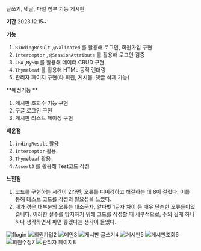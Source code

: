 글쓰기, 댓글, 파일 첨부 기능 게시판


**기간** 2023.12.15~


**기능**
1. `BindingResult` ,`@Validated` 를 활용해 로그인, 회원가입 구현
2. `Interceptor` , `@SessionAttribute` 를 활용해 로그인 검증
3. `JPA` ,`MySQL`를 활용해 데이터 CRUD 구현
4. `Thymeleaf` 를 활용해 HTML 동적 렌더링
5. 관리자 페이지 구현(타 회원, 게시물, 댓글 삭제 가능)

**예정기능 **
1. 게시판 조회수 기능 구현
2. 구글 로그인 구현
3. 게시판 리스트 페이징 구현

**배운점**
1. `indingResult` 활용
2. `Interceptor` 활용
3. `Thymeleaf`  활용
4. `AssertJ` 를 활용해 Test코드 작성

**느낀점**
1. 코드를 구현하는 시간이 2라면, 오류를 디버깅하고 해결하는 데 8이 걸렸다. 이를 통해 테스트 코드를 작성의 필요성을 느꼈다.
2. 내가 겪은 대부분의 오류는 대소문자, 알파벳 1글자 차이 등 매우 단순한 오류들이었습니다. 이러한 실수를 방지하기 위해 코드를 작성할 때 세부적으로, 주의 깊게 하나하나 생각하면서 짜면 좋겠다는 생각이 들었다.

![1login](https://github.com/heoeuntaek/project-post/assets/80875005/1c4ea3e5-9878-466d-80ed-4fdd235864d1)
![회원가입2](https://github.com/heoeuntaek/project-post/assets/80875005/ba312ce5-b0b5-42ce-b1ae-d2125a8cf15f)
![메인3](https://github.com/heoeuntaek/project-post/assets/80875005/83c9d753-c03b-4ebd-92d5-94d36310da5e)
![게시판 글쓰기4](https://github.com/heoeuntaek/project-post/assets/80875005/e0bdd44e-5558-4dad-93aa-abc0c62d29df)
![게시판5](https://github.com/heoeuntaek/project-post/assets/80875005/07243caf-817d-49ca-ac04-d7f49a60a407)
![게시판조회6](https://github.com/heoeuntaek/project-post/assets/80875005/2cf53274-63b4-47a0-a576-5be341e6fe5a)
![회원수정7](https://github.com/heoeuntaek/project-post/assets/80875005/87ba1c69-7184-44fb-b35d-3c5ebc7a83ef)
![관리자 페이지8](https://github.com/heoeuntaek/project-post/assets/80875005/fecf4842-62f1-442d-b205-592035d39d61)



